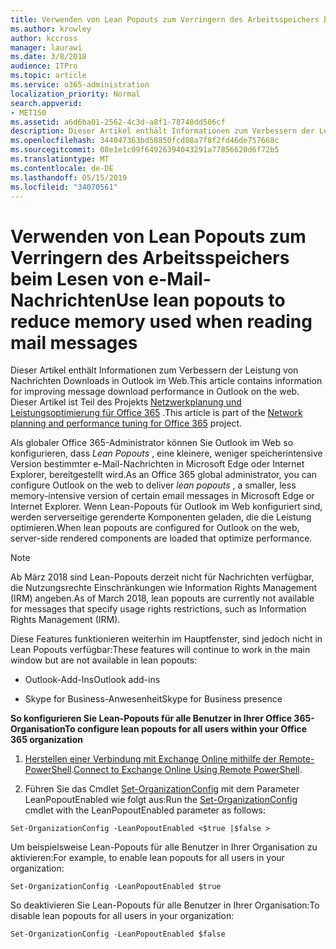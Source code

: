 ```yaml
---
title: Verwenden von Lean Popouts zum Verringern des Arbeitsspeichers beim Lesen von e-Mail-Nachrichten
ms.author: krowley
author: kccross
manager: laurawi
ms.date: 3/8/2018
audience: ITPro
ms.topic: article
ms.service: o365-administration
localization_priority: Normal
search.appverid:
- MET150
ms.assetid: a6d6ba01-2562-4c3d-a8f1-78748dd506cf
description: Dieser Artikel enthält Informationen zum Verbessern der Leistung von Nachrichten Downloads in Outlook im Web.
ms.openlocfilehash: 344047363bd58850fcd08a7f8f2fd46de757668c
ms.sourcegitcommit: 08e1e1c09f64926394043291a77856620d6f72b5
ms.translationtype: MT
ms.contentlocale: de-DE
ms.lasthandoff: 05/15/2019
ms.locfileid: "34070561"
---
```

# <a name="use-lean-popouts-to-reduce-memory-used-when-reading-mail-messages"></a><span data-ttu-id="c9106-103">Verwenden von Lean Popouts zum Verringern des Arbeitsspeichers beim Lesen von e-Mail-Nachrichten</span><span class="sxs-lookup"><span data-stu-id="c9106-103">Use lean popouts to reduce memory used when reading mail messages</span></span>

<span data-ttu-id="c9106-104">Dieser Artikel enthält Informationen zum Verbessern der Leistung von Nachrichten Downloads in Outlook im Web.</span><span class="sxs-lookup"><span data-stu-id="c9106-104">This article contains information for improving message download performance in Outlook on the web.</span></span> <span data-ttu-id="c9106-105">Dieser Artikel ist Teil des Projekts [Netzwerkplanung und Leistungsoptimierung für Office 365](https://aka.ms/tune) .</span><span class="sxs-lookup"><span data-stu-id="c9106-105">This article is part of the [Network planning and performance tuning for Office 365](https://aka.ms/tune) project.</span></span>
   
<span data-ttu-id="c9106-106">Als globaler Office 365-Administrator können Sie Outlook im Web so konfigurieren, dass *Lean Popouts* , eine kleinere, weniger speicherintensive Version bestimmter e-Mail-Nachrichten in Microsoft Edge oder Internet Explorer, bereitgestellt wird.</span><span class="sxs-lookup"><span data-stu-id="c9106-106">As an Office 365 global administrator, you can configure Outlook on the web to deliver  *lean popouts*  , a smaller, less memory-intensive version of certain email messages in Microsoft Edge or Internet Explorer.</span></span> <span data-ttu-id="c9106-107">Wenn Lean-Popouts für Outlook im Web konfiguriert sind, werden serverseitige gerenderte Komponenten geladen, die die Leistung optimieren.</span><span class="sxs-lookup"><span data-stu-id="c9106-107">When lean popouts are configured for Outlook on the web, server-side rendered components are loaded that optimize performance.</span></span> 
  
> [!NOTE]
> <span data-ttu-id="c9106-108">Ab März 2018 sind Lean-Popouts derzeit nicht für Nachrichten verfügbar, die Nutzungsrechte Einschränkungen wie Information Rights Management (IRM) angeben.</span><span class="sxs-lookup"><span data-stu-id="c9106-108">As of March 2018, lean popouts are currently not available for messages that specify usage rights restrictions, such as Information Rights Management (IRM).</span></span> 
  
<span data-ttu-id="c9106-109">Diese Features funktionieren weiterhin im Hauptfenster, sind jedoch nicht in Lean Popouts verfügbar:</span><span class="sxs-lookup"><span data-stu-id="c9106-109">These features will continue to work in the main window but are not available in lean popouts:</span></span>
  
- <span data-ttu-id="c9106-110">Outlook-Add-Ins</span><span class="sxs-lookup"><span data-stu-id="c9106-110">Outlook add-ins</span></span>
    
- <span data-ttu-id="c9106-111">Skype for Business-Anwesenheit</span><span class="sxs-lookup"><span data-stu-id="c9106-111">Skype for Business presence</span></span>
    
 <span data-ttu-id="c9106-112">**So konfigurieren Sie Lean-Popouts für alle Benutzer in Ihrer Office 365-Organisation**</span><span class="sxs-lookup"><span data-stu-id="c9106-112">**To configure lean popouts for all users within your Office 365 organization**</span></span>
  
1. <span data-ttu-id="c9106-113">[Herstellen einer Verbindung mit Exchange Online mithilfe der Remote-PowerShell](http://technet.microsoft.com/library/jj984289%28v=exchg.150%29.aspx ).</span><span class="sxs-lookup"><span data-stu-id="c9106-113">[Connect to Exchange Online Using Remote PowerShell](http://technet.microsoft.com/library/jj984289%28v=exchg.150%29.aspx ).</span></span>
    
2. <span data-ttu-id="c9106-114">Führen Sie das Cmdlet [Set-OrganizationConfig](https://technet.microsoft.com/library/aa997443%28v=exchg.160%29.aspx) mit dem Parameter LeanPopoutEnabled wie folgt aus:</span><span class="sxs-lookup"><span data-stu-id="c9106-114">Run the [Set-OrganizationConfig](https://technet.microsoft.com/library/aa997443%28v=exchg.160%29.aspx) cmdlet with the LeanPopoutEnabled parameter as follows:</span></span> 
    
  ```
  Set-OrganizationConfig -LeanPopoutEnabled <$true |$false >
  ```

  <span data-ttu-id="c9106-115">Um beispielsweise Lean-Popouts für alle Benutzer in Ihrer Organisation zu aktivieren:</span><span class="sxs-lookup"><span data-stu-id="c9106-115">For example, to enable lean popouts for all users in your organization:</span></span>
    
  ```
  Set-OrganizationConfig -LeanPopoutEnabled $true
  ```

  <span data-ttu-id="c9106-116">So deaktivieren Sie Lean-Popouts für alle Benutzer in Ihrer Organisation:</span><span class="sxs-lookup"><span data-stu-id="c9106-116">To disable lean popouts for all users in your organization:</span></span>
    
  ```
  Set-OrganizationConfig -LeanPopoutEnabled $false
  ```


